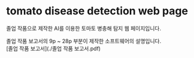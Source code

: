 # tomato disease detection web page   
   
졸업 작품으로 제작한 AI를 이용한 토마토 병충해 탐지 웹 페이지입니다.

졸업 작품 보고서의 9p ~ 28p 부분이 제작한 소프트웨어의 설명입니다.   
[졸업 작품 보고서](./졸업 작품 보고서.pdf)   

